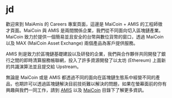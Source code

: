 # jd

歡迎來到 MaiAmis 的 Careers 專案頁面，這邊是 MaiCoin + AMIS 的工程師徵才頁面。MaiCoin 與 AMIS 是兩間關係企業，我們從不同面向切入區塊鏈產業。MaiCoin 致力於提供一個簡易並且安全的台幣與數位貨幣的窗口，透過 MaiCoin 以及 MAX (MaiCoin Asset Exchange) 兩個產品為客戶提供服務。

AMIS 則是致力於區塊鏈基礎建設以及研發的企業，我們與合作夥伴共同開發了銀行之間的即時清算服務帳聯網，投入了許多資源開發了以太坊 (Ethereum) 上面新的共識演算法並且提交給 Upstream。

無論是 MaiCoin 或是 AMIS 都透過不同的面向在區塊鏈生態系中經營不同的產品，也期許可以透過區塊鏈解決目前技術難以解決的問題，如果在螢幕面前的你有興趣與我們一同工作，請到 [AMIS](AMIS) 以及 [MaiCoin](MaiCoin) 目錄下了解更多資訊。
